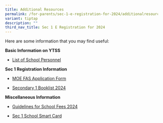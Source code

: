 ```yaml
---
title: Additional Resources
permalink: /for-parents/sec-1-e-registration-for-2024/additionalresources/
variant: tiptap
description: ""
third_nav_title: Sec 1 E Registration for 2024
---
```

<p>Here are some information that you may find useful:</p><p><strong>Basic Information on YTSS</strong></p><ul data-tight="true" class="tight"><li><p><a href="/files/List of School Personnel.pdf" rel="noopener noreferrer nofollow" target="_blank">List of School Personnel</a></p></li></ul><p><strong>Sec 1 Registration Information</strong></p><ul data-tight="true" class="tight"><li><p><a href="/files/MOE FAS Application Form.pdf" rel="noopener noreferrer nofollow" target="_blank">MOE FAS Application Form</a></p></li><li><p><a href="/files/YTSS_Sec_1_Booklist_2024.pdf" rel="noopener noreferrer nofollow" target="_blank">Secondary 1 Booklist 2024</a></p></li></ul><p><strong>Miscellaneous Information</strong></p><ul data-tight="true" class="tight"><li><p><a href="/files/Guidelines_for_School_Fees_2024.pdf" rel="noopener noreferrer nofollow" target="_blank">Guidelines for School Fees 2024</a></p></li><li><p><a href="/files/Sec 1 SSC.pdf" rel="noopener noreferrer nofollow" target="_blank">Sec 1 School Smart Card</a></p></li></ul><p></p>
